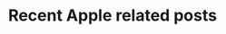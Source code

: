---
widget: pages
headless: true
active: true
weight: 20
title: 'Recent Apple related posts'
subtitle:
content:
  offset: 0
  order: desc
  count: 10
  filters:
    folders:
      - apple
    tag: ''
    category: ''
    publication_type: ''
    author: ''
    exclude_featured: false
  archive:
    enable: true
    text: See all Apple posts
    link: apple/
design:
  columns: '2'
  view: compact
  flip_alt_rows: true
  background:
    # Name of image in `assets/media/`.
    image: Apple_store_regent_street_london_-_Flickr_-_jonrawlinson.jpg
    # Darken the image? Range 0-1 where 0 is transparent and 1 is opaque.
    image_darken: 0.6
    #  Options are `cover` (default), `contain`, or `actual` size.
    image_size: cover
    # Options include `left`, `center` (default), or `right`.
    image_position: center
    # Use a fun parallax-like fixed background effect on desktop? true/false
    image_parallax: true
    # Text color (true=light, false=dark, or remove for the dynamic theme color).
    text_color_light: true
---